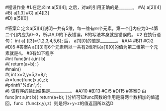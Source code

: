 #程设作业
#1.在定义int  a[5][4]; 之后，对a的引用正确的是_______。
#A) a[2][4]               
#B) a[1,3]
#C) a[4][3]       
#D) a[5][0]

#答案C 定义a[5][4]说明一共有5维，每一维有四个元素，第一个[]内应为0~4第二个[]内应为0~3，所以A,D的下表错误，B的写法本身就是错误的。
#2 在执行语句： int a[ ][3]={1,2,3,4,5,6}; 后， a[1][0]的值是________。
#A)4
#B)1
#C)2
#D)5
#答案A a[][3]有6个元素所以一共有2维所以a[1][0]的值为第二维第一个元素就是4。
#3有如下程序   
#int func(int a,int b)   
#{ return(a+b); }   
#main()    
#{ int x=2,y=5,z=8,r;     
#r=func(func(x,y),z);     
#printf("%d\n",r);  
#}    该程序的输出结果是__________。
#A)10
#B)13
#C)5
#D)15
#答案D 由func(int a,int b){ return(a+b); }分析可知func函数的作用是将两个数相加的值返回，func（func(x,y),z）则是将x+y+z的值返回所以选D
